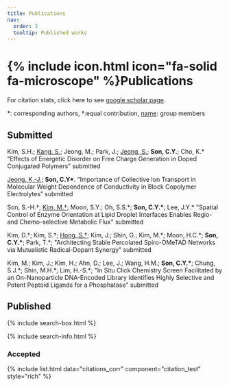 ```yaml
---
title: Publications
nav:
  order: 2
  tooltip: Published works
---
```


# {% include icon.html icon="fa-solid fa-microscope" %}Publications

For citation stats, click here to see [google scholar page](https://scholar.google.com/citations?user=jxZN0mkAAAAJ&hl=en).

*: corresponding authors, †:equal contribution, <u>name</u>: group members


## Submitted
Kim, S.H.; <ins>Kang, S.</ins>; Jeong, M.; Park, J.; <ins>Jeong, S.</ins>; **Son, C.Y.**; Cho, K.\* “Effects of Energetic Disorder on Free Charge Generation in Doped Conjugated Polymers” submitted

<ins>Jeong, K.-J.</ins>; **Son, C.Y\***. “Importance of Collective Ion Transport in Molecular Weight Dependence of Conductivity in Block Copolymer Electrolytes” submitted

Son, S.-H.†; <ins>Kim, M.†</ins>; Moon, S.Y.; Oh, S.S.\*; **Son, C.Y.\***; Lee, J.Y.\* "Spatial Control of Enzyme Orientation at Lipid Droplet Interfaces Enables Regio- and Chemo-selective Metabolic Flux" submitted

Kim, D.†; Kim, S.†; <ins>Hong, S.†</ins>; Kim, J.; Shin, G.; Kim, M.\*; Moon, H.C.\*; **Son, C.Y.\***; Park, T.\*; "Architecting Stable Percolated Spiro-OMeTAD Networks via Mutualistic Radical-Dopant Synergy" submitted

Kim, M.; Kim, J.; Kim, H.; Ahn, D.; Lee, J.; Wang, H.M.; **Son, C.Y.\***; Chung, S.J.\*; Shin, M.H.\*; Lim, H.-S.\*; "In Situ Click Chemistry Screen Facilitated by an On-Nanoparticle DNA-Encoded Library Identifies Highly Selective and Potent Peptoid Ligands for a Phosphatase" submitted

## Published

{% include search-box.html %}

{% include search-info.html %}

### Accepted

{% include list.html data="citations_corr" component="citation_test" style="rich" %}


